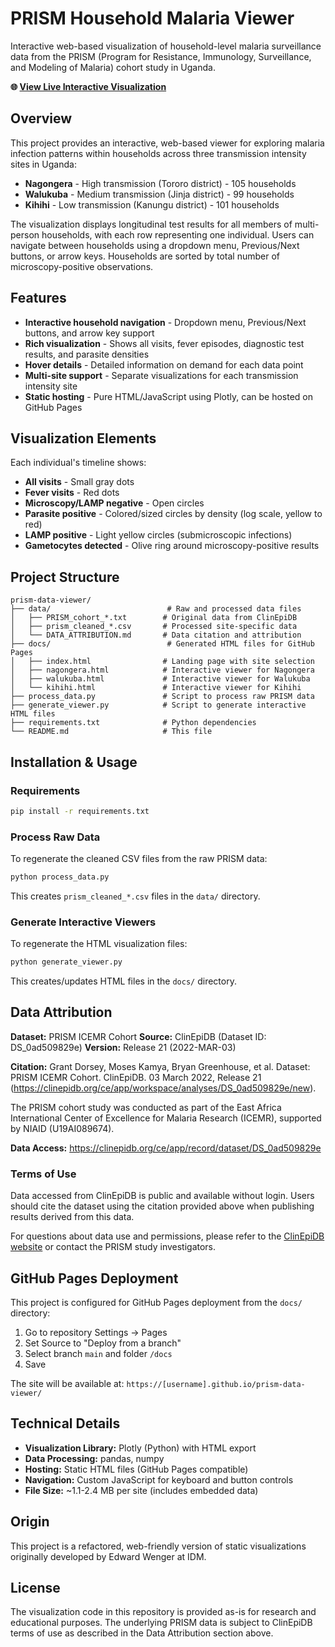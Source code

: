 # PRISM Household Malaria Viewer

Interactive web-based visualization of household-level malaria surveillance data from the PRISM (Program for Resistance, Immunology, Surveillance, and Modeling of Malaria) cohort study in Uganda.

**🌐 [View Live Interactive Visualization](https://edwenger.github.io/prism-data-viewer/)**

## Overview

This project provides an interactive, web-based viewer for exploring malaria infection patterns within households across three transmission intensity sites in Uganda:

- **Nagongera** - High transmission (Tororo district) - 105 households
- **Walukuba** - Medium transmission (Jinja district) - 99 households
- **Kihihi** - Low transmission (Kanungu district) - 101 households

The visualization displays longitudinal test results for all members of multi-person households, with each row representing one individual. Users can navigate between households using a dropdown menu, Previous/Next buttons, or arrow keys. Households are sorted by total number of microscopy-positive observations.

## Features

- **Interactive household navigation** - Dropdown menu, Previous/Next buttons, and arrow key support
- **Rich visualization** - Shows all visits, fever episodes, diagnostic test results, and parasite densities
- **Hover details** - Detailed information on demand for each data point
- **Multi-site support** - Separate visualizations for each transmission intensity site
- **Static hosting** - Pure HTML/JavaScript using Plotly, can be hosted on GitHub Pages

## Visualization Elements

Each individual's timeline shows:
- **All visits** - Small gray dots
- **Fever visits** - Red dots
- **Microscopy/LAMP negative** - Open circles
- **Parasite positive** - Colored/sized circles by density (log scale, yellow to red)
- **LAMP positive** - Light yellow circles (submicroscopic infections)
- **Gametocytes detected** - Olive ring around microscopy-positive results

## Project Structure

```
prism-data-viewer/
├── data/                          # Raw and processed data files
│   ├── PRISM_cohort_*.txt        # Original data from ClinEpiDB
│   ├── prism_cleaned_*.csv       # Processed site-specific data
│   └── DATA_ATTRIBUTION.md       # Data citation and attribution
├── docs/                          # Generated HTML files for GitHub Pages
│   ├── index.html                # Landing page with site selection
│   ├── nagongera.html            # Interactive viewer for Nagongera
│   ├── walukuba.html             # Interactive viewer for Walukuba
│   └── kihihi.html               # Interactive viewer for Kihihi
├── process_data.py               # Script to process raw PRISM data
├── generate_viewer.py            # Script to generate interactive HTML files
├── requirements.txt              # Python dependencies
└── README.md                     # This file
```

## Installation & Usage

### Requirements

```bash
pip install -r requirements.txt
```

### Process Raw Data

To regenerate the cleaned CSV files from the raw PRISM data:

```bash
python process_data.py
```

This creates `prism_cleaned_*.csv` files in the `data/` directory.

### Generate Interactive Viewers

To regenerate the HTML visualization files:

```bash
python generate_viewer.py
```

This creates/updates HTML files in the `docs/` directory.

## Data Attribution

**Dataset:** PRISM ICEMR Cohort
**Source:** ClinEpiDB (Dataset ID: DS_0ad509829e)
**Version:** Release 21 (2022-MAR-03)

**Citation:** Grant Dorsey, Moses Kamya, Bryan Greenhouse, et al. Dataset: PRISM ICEMR Cohort. ClinEpiDB. 03 March 2022, Release 21 (https://clinepidb.org/ce/app/workspace/analyses/DS_0ad509829e/new).

The PRISM cohort study was conducted as part of the East Africa International Center of Excellence for Malaria Research (ICEMR), supported by NIAID (U19AI089674).

**Data Access:** https://clinepidb.org/ce/app/record/dataset/DS_0ad509829e

### Terms of Use

Data accessed from ClinEpiDB is public and available without login. Users should cite the dataset using the citation provided above when publishing results derived from this data.

For questions about data use and permissions, please refer to the [ClinEpiDB website](https://clinepidb.org) or contact the PRISM study investigators.

## GitHub Pages Deployment

This project is configured for GitHub Pages deployment from the `docs/` directory:

1. Go to repository Settings → Pages
2. Set Source to "Deploy from a branch"
3. Select branch `main` and folder `/docs`
4. Save

The site will be available at: `https://[username].github.io/prism-data-viewer/`

## Technical Details

- **Visualization Library:** Plotly (Python) with HTML export
- **Data Processing:** pandas, numpy
- **Hosting:** Static HTML files (GitHub Pages compatible)
- **Navigation:** Custom JavaScript for keyboard and button controls
- **File Size:** ~1.1-2.4 MB per site (includes embedded data)

## Origin

This project is a refactored, web-friendly version of static visualizations originally developed by Edward Wenger at IDM.

## License

The visualization code in this repository is provided as-is for research and educational purposes. The underlying PRISM data is subject to ClinEpiDB terms of use as described in the Data Attribution section above.
